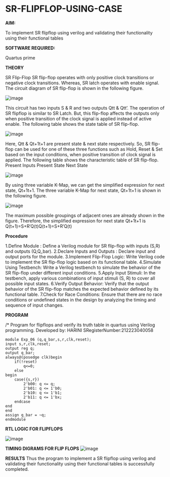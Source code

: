 # SR-FLIPFLOP-USING-CASE

**AIM:**

To implement  SR flipflop using verilog and validating their functionality using their functional tables

**SOFTWARE REQUIRED:**

Quartus prime

**THEORY**

SR Flip-Flop SR flip-flop operates with only positive clock transitions or negative clock transitions. Whereas, SR latch operates with enable signal. The circuit diagram of SR flip-flop is shown in the following figure.

![image](https://github.com/naavaneetha/SR-FLIPFLOP-USING-CASE/assets/154305477/0f710028-ad52-4d3e-9276-8714cf023a25)

 
This circuit has two inputs S & R and two outputs Qtt & Qtt’. The operation of SR flipflop is similar to SR Latch. But, this flip-flop affects the outputs only when positive transition of the clock signal is applied instead of active enable. The following table shows the state table of SR flip-flop.

![image](https://github.com/naavaneetha/SR-FLIPFLOP-USING-CASE/assets/154305477/dabfc4f4-87e3-4cbc-9472-f89ee1b5ed30)

 
Here, Qtt & Qt+1t+1 are present state & next state respectively. So, SR flip-flop can be used for one of these three functions such as Hold, Reset & Set based on the input conditions, when positive transition of clock signal is applied. The following table shows the characteristic table of SR flip-flop. Present Inputs Present State Next State

![image](https://github.com/naavaneetha/SR-FLIPFLOP-USING-CASE/assets/154305477/dd90d16c-aec5-4290-a586-e2346b1e9eb5)

 
By using three variable K-Map, we can get the simplified expression for next state, Qt+1t+1. The three variable K-Map for next state, Qt+1t+1 is shown in the following figure.

![image](https://github.com/naavaneetha/SR-FLIPFLOP-USING-CASE/assets/154305477/473efad6-d70b-4ca7-aeb7-898bbfca319f)

 
The maximum possible groupings of adjacent ones are already shown in the figure. Therefore, the simplified expression for next state Qt+1t+1 is Q(t+1)=S+R′Q(t)Q(t+1)=S+R′Q(t)

**Procedure**


1.Define Module : Define a Verilog module for SR flip-flop with inputs (S,R) and outputs (Q,Q_bar).
2.Declare Inputs and Outputs : Declare input and output ports for the module.
3.Implement Flip-Flop Logic: Write Verilog code to implement the SR flip-flop logic based on its functional table.
4.Simulate Using Testbench: Write a Verilog testbench to simulate the behavior of the SR flip-flop under different input conditions.
5.Apply Input Stimuli: In the testbench, apply various combinations of input stimuli (S, R) to cover all possible input states.
6.Verify Output Behavior: Verify that the output behavior of the SR flip-flop matches the expected behavior defined by its functional table.
7.Check for Race Conditions: Ensure that there are no race conditions or undefined states in the design by analyzing the timing and sequence of input changes.

**PROGRAM**

/* Program for flipflops and verify its truth table in quartus using Verilog programming. Developed by: HARINI SRegisterNumber:212223040058
```
module Exp_06 (q,q_bar,s,r,clk,reset);
input s,r,clk,reset;
output reg q;
output q_bar;
always@(posedge clk)begin
	if(!reset)
		q<=0;
	else
begin
	case({s,r})
		2'b00: q <= q;
		2'b01: q <= 1'b0;
		2'b10: q <= 1'b1;
		2'b11: q <= 1'bx;
	endcase
end
end
assign q_bar = ~q;
endmodule
```

**RTL LOGIC FOR FLIPFLOPS**

![image](https://github.com/harinisaravanan10/SR-FLIPFLOP-USING-CASE/assets/149035598/e715c81d-4a5a-4180-9f61-9ff5a2991380)

**TIMING DIGRAMS FOR FLIP FLOPS**
![image](https://github.com/harinisaravanan10/SR-FLIPFLOP-USING-CASE/assets/149035598/ee90df3d-35ad-4259-a9ce-fa186af39f69)


**RESULTS**
Thus the program to implement a SR flipflop using verilog and validating their functionality using their functional tables is successfully completed.
